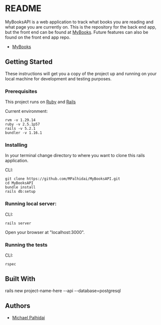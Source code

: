 # README

MyBooksAPI is a web application to track what books you are reading and what page you are currently on. This is the repository for the back end app, but the front end can be found at [MyBooks](https://github.com/MPalhidai/mybooks). Future features can also be found on the front end app repo.

* [MyBooks](https://www.michaelpalhidai.com/mybooks/)

## Getting Started

These instructions will get you a copy of the project up and running on your local machine for development and testing purposes.

### Prerequisites

This project runs on [Ruby](https://www.ruby-lang.org/en/documentation/installation/) and [Rails](http://installrails.com/)

Current environment:
```
rvm -v 1.29.14
ruby -v 2.5.1p57
rails -v 5.2.1
bundler -v 1.16.1
```

### Installing

In your terminal change directory to where you want to clone this rails application.

CLI:
```
git clone https://github.com/MPalhidai/MyBooksAPI.git
cd MyBooksAPI
bundle install
rails db:setup
```
### Running local server:

CLI:
```
rails server
```
Open your browser at "localhost:3000".

### Running the tests

CLI:
```
rspec
```

## Built With

rails new project-name-here --api --database=postgresql

## Authors

* [Michael Palhidai](https://github.com/MPalhidai)

